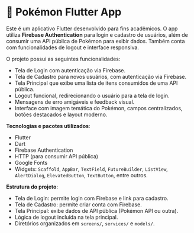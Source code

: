 # 📱 Pokémon Flutter App

Este é um aplicativo Flutter desenvolvido para fins acadêmicos. O app utiliza **Firebase Authentication** para login e cadastro de usuários, além de consumir uma API pública de Pokémon para exibir dados. Também conta com funcionalidades de logout e interface responsiva.

O projeto possui as seguintes funcionalidades:
- Tela de Login com autenticação via Firebase.
- Tela de Cadastro para novos usuários, com autenticação via Firebase.
- Tela Principal que exibe uma lista de itens consumidos de uma API pública.
- Logout funcional, redirecionando o usuário para a tela de login.
- Mensagens de erro amigáveis e feedback visual.
- Interface com imagem temática do Pokémon, campos centralizados, botões destacados e layout moderno.

**Tecnologias e pacotes utilizados**:
- Flutter
- Dart
- Firebase Authentication
- HTTP (para consumir API pública)
- Google Fonts
- Widgets: `Scaffold`, `AppBar`, `TextField`, `FutureBuilder`, `ListView`, `AlertDialog`, `ElevatedButton`, `TextButton`, entre outros.

**Estrutura do projeto**:
- Tela de Login: permite login com Firebase e link para cadastro.
- Tela de Cadastro: permite criar conta com Firebase.
- Tela Principal: exibe dados de API pública (Pokémon API ou outra).
- Lógica de logout incluída na tela principal.
- Diretórios organizados em `screens/`, `services/` e `models/`.


